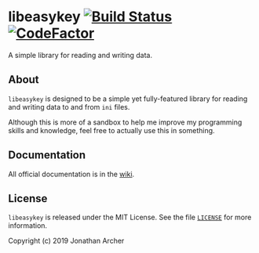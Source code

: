 # libeasykey [![Build Status](https://travis-ci.org/arraystock/libeasykey.svg?branch=master)](https://travis-ci.org/arraystock/libeasykey) [![CodeFactor](https://www.codefactor.io/repository/github/arraystock/libeasykey/badge)](https://www.codefactor.io/repository/github/arraystock/libeasykey)
A simple library for reading and writing data.

## About
`libeasykey` is designed to be a simple yet fully-featured library for reading and writing data to and from `ini` files.

Although this is more of a sandbox to help me improve my programming skills and knowledge, feel free to actually use this in something.

## Documentation
All official documentation is in the [wiki](https://github.com/arraystock/libeasykey/wiki).

## License
`libeasykey` is released under the MIT License. See the file [`LICENSE`](LICENSE) for more information.

Copyright (c) 2019 Jonathan Archer